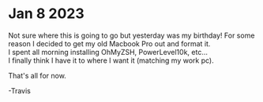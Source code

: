 # Jan 8 2023
Not sure where this is going to go but yesterday was my birthday! For some reason I decided to get my old Macbook Pro out and format it.   
I spent all morning installing OhMyZSH, PowerLevel10k, etc...  
I finally think I have it to where I want it (matching my work pc).

That's all for now.

-Travis